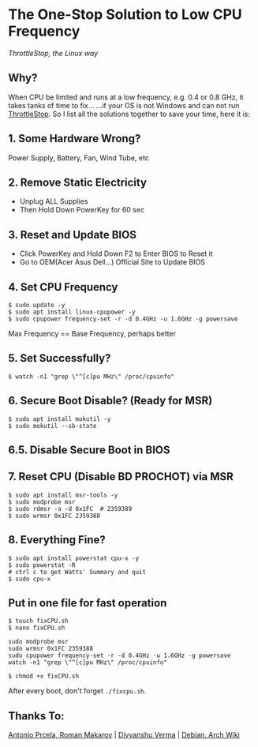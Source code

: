 # The One-Stop Solution to Low CPU Frequency
*ThrottleStop, the Linux way*

## Why?
When CPU be limited and runs at a low frequency, e.g. 0.4 or 0.8 GHz, it takes tanks of time to fix... ...if your OS is not Windows and can not run [ThrottleStop](https://www.techpowerup.com/download/techpowerup-throttlestop/).
So I list all the solutions together to save your time, here it is:

## 1. Some Hardware Wrong?
Power Supply, Battery, Fan, Wind Tube, etc

## 2. Remove Static Electricity
- Unplug ALL Supplies
- Then Hold Down PowerKey for 60 sec

## 3. Reset and Update BIOS
- Click PowerKey and Hold Down F2 to Enter BIOS to Reset it
- Go to OEM(Acer Asus Dell...) Official Site to Update BIOS

## 4. Set CPU Frequency
```shell
$ sudo update -y
$ sudo apt install linux-cpupower -y
$ sudo cpupower frequency-set -r -d 0.4GHz -u 1.6GHz -g powersave
```
Max Frequency == Base Frequency, perhaps better

## 5. Set Successfully?
```shell
$ watch -n1 "grep \"^[c]pu MHz\" /proc/cpuinfo"
```
## 6. Secure Boot Disable? (Ready for MSR)
```shell
$ sudo apt install mokutil -y
$ sudo mokutil --sb-state
```
## 6.5. Disable Secure Boot in BIOS

## 7. Reset CPU (Disable BD PROCHOT) via MSR
```shell
$ sudo apt install msr-tools -y
$ sudo modprobe msr
$ sudo rdmsr -a -d 0x1FC  # 2359389
$ sudo wrmsr 0x1FC 2359388
```

## 8. Everything Fine?
```shell
$ sudo apt install powerstat cpu-x -y
$ sudo powerstat -R
# ctrl c to get Watts' Summary and quit
$ sudo cpu-x
```

## Put in one file for fast operation
```shell
$ touch fixCPU.sh
$ nano fixCPU.sh

sudo modprobe msr
sudo wrmsr 0x1FC 2359388
sudo cpupower frequency-set -r -d 0.4GHz -u 1.6GHz -g powersave
watch -n1 "grep \"^[c]pu MHz\" /proc/cpuinfo"

$ chmod +x fixCPU.sh
```
After every boot, don't forget `./fixcpu.sh`.

## Thanks To:
[Antonio Prcela, Roman Makarov](https://github.com/kitsunyan/intel-undervolt/issues/17) |
[Divyanshu Verma](https://github.com/DivyanshuVerma/throttlestop-linux) |
[Debian, Arch Wiki](https://wiki.debian.org/CpuFrequencyScaling)
